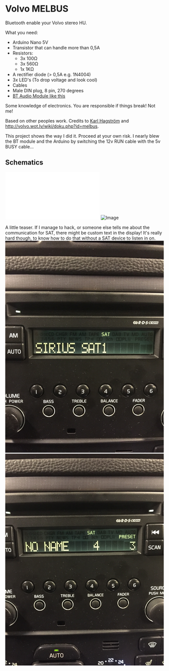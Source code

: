 # Volvo MELBUS

Bluetooth enable your Volvo stereo HU.

What you need:
* Arduino Nano 5V
* Transistor that can handle more than 0,5A
* Resistors:
   * 3x 100Ω
   * 3x 560Ω
   * 1x 1KΩ
* A rectifier diode (> 0,5A e.g. 1N4004)
* 3x LED's (To drop voltage and look cool)
* Cables
* Male DIN plug, 8 pin, 270 degrees
* [BT Audio Module like this](http://www.ebay.com/itm/161854077325?_trksid=p2057872.m2749.l2649&ssPageName=STRK%3AMEBIDX%3AIT "Ebay Link")

Some knowledge of electronics. You are responsible if things break! Not me!

Based on other peoples work. Credits to [Karl Hagström](http://gizmosnack.blogspot.se/2015/11/aux-in-volvo-hu-xxxx-radio.html) and http://volvo.wot.lv/wiki/doku.php?id=melbus.

This project shows the way I did it. Proceed at your own risk. I nearly blew the BT module and the Arduino by switching the 12v RUN cable with the 5v BUSY cable...

## Schematics
![Schematics](/schematic.pdf)
![Image](/IMG_2056.png)

A little teaser. If I manage to hack, or someone else tells me about the communication for SAT, there might be custom text in the display!
It's really hard though, to know how to do that without a SAT device to listen in on.
![Image](/IMG_2065.JPG)
![Image](/IMG_2067.JPG)

